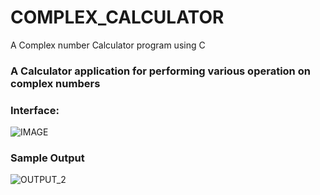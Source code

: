 # COMPLEX_CALCULATOR
A Complex number Calculator program using C

### A Calculator application for performing various operation on complex numbers
### Interface:

![IMAGE](https://github.com/nightcoder26/COMPLEX_CALCULATOR/assets/77844703/24f63e62-dd59-4243-932e-4fdb493d0f3e)

### Sample Output

![OUTPUT_2](https://github.com/nightcoder26/COMPLEX_CALCULATOR/assets/77844703/b7647d4d-3949-4d21-97f9-3b33678e3307)
